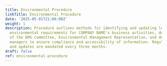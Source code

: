 ```yaml
---
title: Environmental Procedure
linkTitle: Environmental Procedure
date: '2025-05-01T21:00:00Z'
weight: 1
description: Procedure outlines methods for identifying and updating legal and other
  environmental requirements for COMPANY NAME's business activities, detailing responsibilities
  of the EMS Committee, Environmental Management Representative, and departmental
  managers to ensure compliance and accessibility of information. Regular reviews
  and updates are mandated every three months.
draft: false
ref: environmental-procedure
---
```


